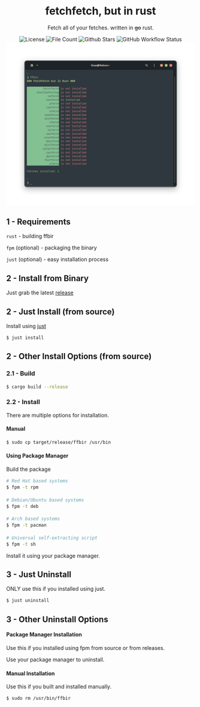 <div align="center">
  <div>
    <h1>fetchfetch, but in rust</h1>
    <p>Fetch all of your fetches. written in <s>go</s> rust.</p>
    <img alt="License" src="https://img.shields.io/github/license/underthefoxtree/ffbir?style=flat-square">
    <img alt="File Count" src="https://img.shields.io/github/directory-file-count/underthefoxtree/ffbir?style=flat-square">
    <img alt="Github Stars" src="https://img.shields.io/github/stars/underthefoxtree/ffbir?style=flat-square">
    <img alt="GitHub Workflow Status" src="https://img.shields.io/github/actions/workflow/status/underthefoxtree/ffbir/rust.yml?branch=main&style=flat-square">
    <img alt="Screenshot" src="./media/screenshot.png">
</div>
</div>

## 1 - Requirements
`rust` - building ffbir

`fpm` (optional) - packaging the binary

`just` (optional) - easy installation process

## 2 - Install from Binary
Just grab the latest [release](https://github.com/underthefoxtree/ffbir/releases)

## 2 - Just Install (from source)
Install using [just](https://github.com/casey/just)
```bash
$ just install
```

## 2 - Other Install Options (from source)
### 2.1 - Build
```bash
$ cargo build --release
```

### 2.2 - Install
There are multiple options for installation.
#### Manual
```bash
$ sudo cp target/release/ffbir /usr/bin
```

#### Using Package Manager
Build the package
```bash
# Red Hat based systems
$ fpm -t rpm

# Debian/Ubuntu based systems
$ fpm -t deb

# Arch based systems
$ fpm -t pacman

# Universal self-extracting script
$ fpm -t sh
```
Install it using your package manager.

## 3 - Just Uninstall
ONLY use this if you installed using just.
```bash
$ just uninstall
```

## 3 - Other Uninstall Options
#### Package Manager Installation
Use this if you installed using fpm from source or from releases.

Use your package manager to uninstall.

#### Manual Installation
Use this if you built and installed manually.
```bash
$ sudo rm /usr/bin/ffbir
```
